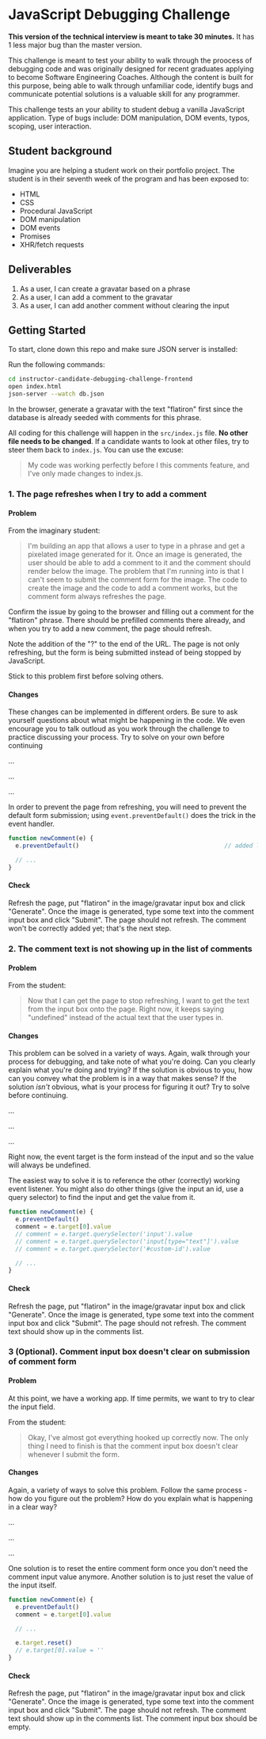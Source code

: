 # JavaScript Debugging Challenge

**This version of the technical interview is meant to take 30 minutes.** It has 1 less major bug than the master version. 

This challenge is meant to test your ability to walk through the proocess of
debugging code and was originally designed for recent graduates applying to
become Software Engineering Coaches. Although the content is built for this
purpose, being able to walk through unfamiliar code, identify bugs and
communicate potential solutions is a valuable skill for any programmer.

This challenge tests an your ability to student debug a vanilla JavaScript
application. Type of bugs include: DOM manipulation, DOM events, typos, scoping,
user interaction.

## Student background

Imagine you are helping a student work on their portfolio project. The
student is in their seventh week of the program and has been exposed to:

* HTML
* CSS
* Procedural JavaScript
* DOM manipulation
* DOM events
* Promises
* XHR/fetch requests

## Deliverables

1. As a user, I can create a gravatar based on a phrase
2. As a user, I can add a comment to the gravatar
3. As a user, I can add another comment without clearing the input

## Getting Started

To start, clone down this repo and make sure JSON server is installed:

Run the following commands:

```sh
cd instructor-candidate-debugging-challenge-frontend
open index.html
json-server --watch db.json
```

In the browser, generate a gravatar with the text "flatiron" first since the
database is already seeded with comments for this phrase.

All coding for this challenge will happen in the `src/index.js` file. **No other
file needs to be changed**. If a candidate wants to look at other files, try to steer them back to `index.js`. You can use the excuse:

> My code was working perfectly before I this comments feature, and I've only made changes to index.js.

### 1. The page refreshes when I try to add a comment

#### Problem

From the imaginary student:

> I'm building an app that allows a user to type in a phrase and get a pixelated
> image generated for it. Once an image is generated, the user should be able to
> add a comment to it and the comment should render below the image. The problem
> that I'm running into is that I can't seem to submit the comment form for the
> image. The code to create the image and the code to add a comment works, but
> the comment form always refreshes the page.

Confirm the issue by going to the browser and filling out a comment for the
"flatiron" phrase. There should be prefilled comments there already, and when
you try to add a new comment, the page should refresh.

Note the addition of the "?" to the end of the URL. The page is not only
refreshing, but the form is being submitted instead of being stopped by
JavaScript.

Stick to this problem first before solving others.

#### Changes

These changes can be implemented in different orders. Be sure to ask yourself
questions about what might be happening in the code. We even encourage you to talk
outloud as you work through the challenge to practice discussing your process. Try
to solve on your own before continuing

...

...

...

In order to
prevent the page from refreshing, you will need to prevent the default form
submission; using `event.preventDefault()` does the trick in the event handler.

```js
function newComment(e) {
  e.preventDefault()                                         // added line

  // ...
}
```

#### Check

Refresh the page, put "flatiron" in the image/gravatar input box and click
"Generate". Once the image is generated, type some text into the comment input
box and click "Submit". The page should not refresh. The comment won't be
correctly added yet; that's the next step.

### 2. The comment text is not showing up in the list of comments

#### Problem

From the student:

> Now that I can get the page to stop refreshing, I want to get the text from
> the input box onto the page. Right now, it keeps saying "undefined" instead of
> the actual text that the user types in.

#### Changes

This problem can be solved in a variety of ways. Again, walk through your process
for debugging, and take note of what you're doing. Can you clearly explain what
you're doing and trying? If the solution is obvious to you, how can you convey what
the problem is in a way that makes sense? If the solution _isn't_ obvious, what is
your process for figuring it out? Try to solve before continuing.

...

...

...

Right now, the event target is the form instead of the input and so the value
will always be undefined.

The easiest way to solve it is to reference the other (correctly) working event
listener. You might also do other things (give the input an id, use a query
selector) to find the input and get the value from it.

```js
function newComment(e) {
  e.preventDefault()
  comment = e.target[0].value
  // comment = e.target.querySelector('input').value
  // comment = e.target.querySelector('input[type="text"]').value
  // comment = e.target.querySelector('#custom-id').value

  // ...
}
```

#### Check

Refresh the page, put "flatiron" in the image/gravatar input box and click
"Generate". Once the image is generated, type some text into the comment input
box and click "Submit". The page should not refresh. The comment text should
show up in the comments list.

### 3 (Optional). Comment input box doesn't clear on submission of comment form

#### Problem

At this point, we have a working app. If time permits, we want to try to clear the input field.

From the student:

> Okay, I've almost got everything hooked up correctly now. The only thing I
> need to finish is that the comment input box doesn't clear whenever I submit
> the form.

#### Changes

Again, a variety of ways to solve this problem. Follow the same process - how do
you figure out the problem? How do you explain what is happening in a clear way?

...

...

...

One solution is to reset the entire comment form once you don't need the comment
input value anymore. Another solution is to just reset the value of the input
itself.

```js
function newComment(e) {
  e.preventDefault()
  comment = e.target[0].value

  // ...

  e.target.reset()
  // e.target[0].value = ''
}

```

#### Check

Refresh the page, put "flatiron" in the image/gravatar input box and click
"Generate". Once the image is generated, type some text into the comment input
box and click "Submit". The page should not refresh. The comment text should
show up in the comments list. The comment input box should be empty.
